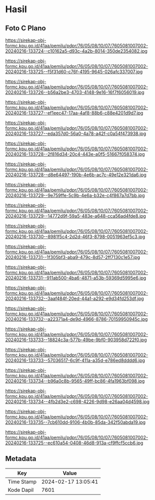 # Hasil

## Foto C Plano

https://sirekap-obj-formc.kpu.go.id/41aa/pemilu/pdpr/76/05/08/10/07/7605081007002-20240216-133724--c10162a5-d93c-4a2b-8014-350de2354082.jpg

https://sirekap-obj-formc.kpu.go.id/41aa/pemilu/pdpr/76/05/08/10/07/7605081007002-20240216-133725--f5f31d60-c76f-4195-9645-026afc337007.jpg

https://sirekap-obj-formc.kpu.go.id/41aa/pemilu/pdpr/76/05/08/10/07/7605081007002-20240216-133726--b56a2be3-4703-4148-9e16-16f7f6056019.jpg

https://sirekap-obj-formc.kpu.go.id/41aa/pemilu/pdpr/76/05/08/10/07/7605081007002-20240216-133727--ef1eec47-17aa-4af8-88b6-c88e4201d9d7.jpg

https://sirekap-obj-formc.kpu.go.id/41aa/pemilu/pdpr/76/05/08/10/07/7605081007002-20240216-133727--eda357d0-56a0-4a78-a42f-c0a54f473938.jpg

https://sirekap-obj-formc.kpu.go.id/41aa/pemilu/pdpr/76/05/08/10/07/7605081007002-20240216-133728--2f816d34-20c4-443e-a0f5-51667f058374.jpg

https://sirekap-obj-formc.kpu.go.id/41aa/pemilu/pdpr/76/05/08/10/07/7605081007002-20240216-133728--d8e64497-190b-4e6b-ac7c-49e12e321da6.jpg

https://sirekap-obj-formc.kpu.go.id/41aa/pemilu/pdpr/76/05/08/10/07/7605081007002-20240216-133729--9e759ffe-5c9b-4e6a-b32e-c4f867a7d7bb.jpg

https://sirekap-obj-formc.kpu.go.id/41aa/pemilu/pdpr/76/05/08/10/07/7605081007002-20240216-133729--14772d9f-59a5-483e-a648-cca56ad4fde8.jpg

https://sirekap-obj-formc.kpu.go.id/41aa/pemilu/pdpr/76/05/08/10/07/7605081007002-20240216-133730--8981f5c4-2d2d-46f3-8798-0051963ef5c3.jpg

https://sirekap-obj-formc.kpu.go.id/41aa/pemilu/pdpr/76/05/08/10/07/7605081007002-20240216-133731--1f305bf3-aba9-479c-8d57-2ff7130c1e57.jpg

https://sirekap-obj-formc.kpu.go.id/41aa/pemilu/pdpr/76/05/08/10/07/7605081007002-20240216-133731--911ab500-4ba6-4871-a53b-59369d5995e6.jpg

https://sirekap-obj-formc.kpu.go.id/41aa/pemilu/pdpr/76/05/08/10/07/7605081007002-20240216-133732--3aaf484f-20ed-44a1-a292-e9d34fd253df.jpg

https://sirekap-obj-formc.kpu.go.id/41aa/pemilu/pdpr/76/05/08/10/07/7605081007002-20240216-133732--a22371a4-de9d-4966-8786-70159950945c.jpg

https://sirekap-obj-formc.kpu.go.id/41aa/pemilu/pdpr/76/05/08/10/07/7605081007002-20240216-133733--18824c3a-577b-49be-9bf0-903958d722f0.jpg

https://sirekap-obj-formc.kpu.go.id/41aa/pemilu/pdpr/76/05/08/10/07/7605081007002-20240216-133733--57036517-6c9f-411a-a35d-e786ed8dddd6.jpg

https://sirekap-obj-formc.kpu.go.id/41aa/pemilu/pdpr/76/05/08/10/07/7605081007002-20240216-133734--b96a0c8b-9565-49ff-bc86-4fa1963bf098.jpg

https://sirekap-obj-formc.kpu.go.id/41aa/pemilu/pdpr/76/05/08/10/07/7605081007002-20240216-133734--4fb2d3e2-c698-4226-9d98-e26aa04d4598.jpg

https://sirekap-obj-formc.kpu.go.id/41aa/pemilu/pdpr/76/05/08/10/07/7605081007002-20240216-133735--7cb610dd-9106-4b0b-85da-342f50abda19.jpg

https://sirekap-obj-formc.kpu.go.id/41aa/pemilu/pdpr/76/05/08/10/07/7605081007002-20240216-133725--ec610a54-0408-46d8-913a-cf9ffcf5ccb6.jpg


## Metadata

| Key        | Value               |
| ---------- | ------------------- |
| Time Stamp | 2024-02-17 13:05:41 |
| Kode Dapil | 7601                |



